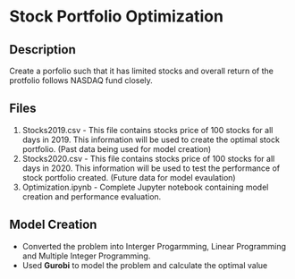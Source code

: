 # Stock Portfolio Optimization

## Description
Create a porfolio such that it has limited stocks and overall return of the protfolio follows NASDAQ fund closely.

## Files
1. Stocks2019.csv - This file contains stocks price of 100 stocks for all days in 2019. This information will be used to create the optimal stock portfolio. (Past data being used for model creation)
2. Stocks2020.csv - This file contains stocks price of 100 stocks for all days in 2020. This information will be used to test the performance of stock portfolio created. (Future data for model evaulation)
3. Optimization.ipynb - Complete Jupyter notebook containing model creation and performance evaluation.

## Model Creation
- Converted the problem into Interger Progarmming, Linear Programming and Multiple Integer Programming. 
- Used **Gurobi** to model the problem and calculate the optimal value
